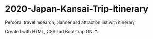 # 2020-Japan-Kansai-Trip-Itinerary
Personal travel research, planner and attraction list with itinerary.

Created with HTML, CSS and Bootstrap ONLY.
